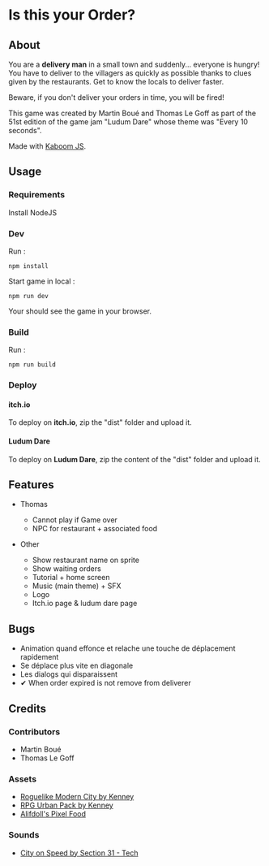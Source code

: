 # Is this your Order?
## About
You are a **delivery man** in a small town and suddenly... everyone is hungry!
You have to deliver to the villagers as quickly as possible thanks to clues 
given by the restaurants. Get to know the locals to deliver faster. 

Beware, if you don't deliver your orders in time, you will be fired!

This game was created by Martin Boué and Thomas Le Goff as part of the 51st
edition of the game jam "Ludum Dare" whose theme was "Every 10 seconds".

Made with [Kaboom JS](https://kaboomjs.com/).

## Usage
### Requirements
Install NodeJS

### Dev
Run :
```
npm install
```

Start game in local :
```
npm run dev
```

Your should see the game in your browser.

### Build
Run :
```
npm run build
```

### Deploy
#### itch.io
To deploy on **itch.io**, zip the "dist" folder and upload it.

#### Ludum Dare
To deploy on **Ludum Dare**, zip the content of the "dist" folder and upload it. 

## Features
- Thomas
  - Cannot play if Game over
  - NPC for restaurant + associated food

- Other
  - Show restaurant name on sprite
  - Show waiting orders
  - Tutorial + home screen
  - Music (main theme) + SFX
  - Logo
  - Itch.io page & ludum dare page

## Bugs 
- Animation quand effonce et relache une touche de déplacement rapidement
- Se déplace plus vite en diagonale
- Les dialogs qui disparaissent
- ✔ When order expired is not remove from deliverer

## Credits
### Contributors
- Martin Boué
- Thomas Le Goff

### Assets
- [Roguelike Modern City by Kenney](https://kenney.nl/assets/roguelike-modern-city)
- [RPG Urban Pack by Kenney](https://kenney.nl/assets/rpg-urban-pack)
- [Alifdoll's Pixel Food](https://alifdoll.itch.io/pixel-food-asset)

### Sounds
- [City on Speed by Section 31 - Tech](https://opengameart.org/art-search?keys=city+speed)